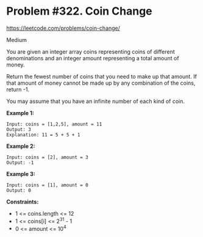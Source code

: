 # Problem #322. Coin Change
<https://leetcode.com/problems/coin-change/>

Medium

You are given an integer array coins representing coins of different denominations and an integer amount representing a total amount of money.

Return the fewest number of coins that you need to make up that amount. If that amount of money cannot be made up by any combination of the coins, return -1.

You may assume that you have an infinite number of each kind of coin.

**Example 1:**

    Input: coins = [1,2,5], amount = 11
    Output: 3
    Explanation: 11 = 5 + 5 + 1

**Example 2:**

    Input: coins = [2], amount = 3
    Output: -1

**Example 3:**

    Input: coins = [1], amount = 0
    Output: 0

**Constraints:**

* 1 <= coins.length <= 12
* 1 <= coins[i] <= 2<sup>31</sup> - 1
* 0 <= amount <= 10<sup>4</sup>
